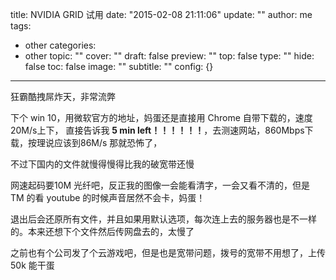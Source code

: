 title: NVIDIA GRID 试用
date: "2015-02-08 21:11:06"
update: ""
author: me
tags:
- other
categories:
- other
topic: ""
cover: ""
draft: false
preview: ""
top: false
type: ""
hide: false
toc: false
image: ""
subtitle: ""
config: {}


---



狂霸酷拽屌炸天，非常流弊

下个 win 10，用微软官方的地址，妈蛋还是直接用 Chrome 自带下载的，速度20M/s上下，
直接告诉我 **5 min left！！！！！！**，去测速网站，860Mbps下载，按理说应该到86M/s 那就恐怖了，

不过下国内的文件就慢得慢得比我的破宽带还慢

网速起码要10M 光纤吧，反正我的图像一会能看清字，一会又看不清的，但是 TM 的看 youtube 的时候声音居然不会卡，妈蛋！


退出后会还原所有文件，并且如果用默认选项，每次连上去的服务器也是不一样的。本来还想下个文件然后传网盘去的，太慢了

之前也有个公司发了个云游戏吧，但是也是宽带问题，拨号的宽带不用想了，上传50k 能干蛋
